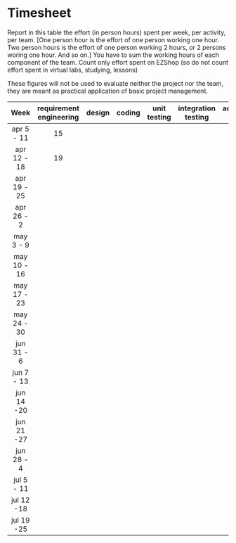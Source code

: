 # Timesheet

Report in this table the effort (in person hours) spent per week, per activity, per team. 
[One person hour is the effort of one person working one hour.
Two person hours is the effort of one person working 2 hours, or 2 persons woring one hour. And so on.]
You have to sum the working hours of each component of the team.
Count only effort spent on EZShop (so do not count effort spent in virtual labs, studying, lessons)

These figures will not be used to evaluate neither the project nor the team, they are meant as practical application of basic project management.

|    Week     | requirement engineering | design | coding | unit testing | integration testing | acceptance testing | management | git maven |
| :---------: | :---------------------: | :----: | :----: | :----------: | :-----------------: | :----------------: | :--------: | :-------: |
| apr 5 - 11  |           15            |        |        |              |                     |                    |            |           |
| apr 12 - 18 |           19            |        |        |              |                     |                    |            |           |
| apr 19 - 25 |                         |        |        |              |                     |                    |            |           |
| apr 26 - 2  |                         |        |        |              |                     |                    |            |           |
|  may 3 - 9  |                         |        |        |              |                     |                    |            |           |
| may 10 - 16 |                         |        |        |              |                     |                    |            |           |
| may 17 - 23 |                         |        |        |              |                     |                    |            |           |
| may 24 - 30 |                         |        |        |              |                     |                    |            |           |
| jun 31 - 6  |                         |        |        |              |                     |                    |            |           |
| jun 7 - 13  |                         |        |        |              |                     |                    |            |           |
| jun 14 -20  |                         |        |        |              |                     |                    |            |           |
| jun 21 -27  |                         |        |        |              |                     |                    |            |           |
| jun 28 - 4  |                         |        |        |              |                     |                    |            |           |
| jul 5 - 11  |                         |        |        |              |                     |                    |            |           |
| jul 12 -18  |                         |        |        |              |                     |                    |            |           |
| jul 19 -25  |                         |        |        |              |                     |                    |            |           |

